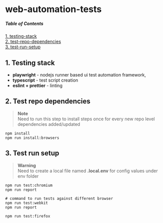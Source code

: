 # web-automation-tests

##### Table of Contents  
[1. testing-stack](#testing-stack)  
[2. test-repo-dependencies](#repo-deps)  
[3. test-run-setup](#test-run)  

<a name="testing-stack"></a>  

## 1. Testing stack

- **playwright** - nodejs runner based ui test automation framework,      
- **typescript** - test script creation  
- **eslint + prettier** - linting 

<a name="repo-deps"></a>

## 2. Test repo dependencies  
> **Note**   
> Need to run this step to install steps once for every new repo level dependencies added/updated   
```shell
npm install 
npm run install:browsers
```

<a name="test-run"></a>   

## 3. Test run setup   
> **Warning**  
> Need to create a local file named **.local.env**  for config values under env folder
```shell
npm run test:chromium
npm run report

# command to run tests against different browser
npm run test:webkit 
npm run report 

npm run test:firefox
```
 
